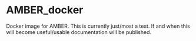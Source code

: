 # AMBER_docker

Docker image for AMBER.
This is currently just/most a test. If and when this will become useful/usable documentation will be published.
